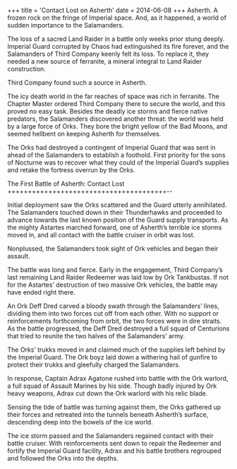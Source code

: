 +++
title = 'Contact Lost on Asherth'
date = 2014-06-08
+++
Asherth. A frozen rock on the fringe of Imperial space. And, as it happened, a world of sudden importance to the Salamanders.

The loss of a sacred Land Raider in a battle only weeks prior stung deeply. Imperial Guard corrupted by Chaos had extinguished its fire forever, and the Salamanders of Third Company keenly felt its loss. To replace it, they needed a new source of ferranite, a mineral integral to Land Raider construction.

Third Company found such a source in Asherth.

The icy death world in the far reaches of space was rich in ferranite. The Chapter Master ordered Third Company there to secure the world, and this proved no easy task. Besides the deadly ice storms and fierce native predators, the Salamanders discovered another threat: the world was held by a large force of Orks. They bore the bright yellow of the Bad Moons, and seemed hellbent on keeping Asherth for themselves.

The Orks had destroyed a contingent of Imperial Guard that was sent in ahead of the Salamanders to establish a foothold. First priority for the sons of Nocturne was to recover what they could of the Imperial Guard’s supplies and retake the fortress overrun by the Orks.

The First Battle of Asherth: Contact Lost
+++++++++++++++++++++++++++++++++++++++--

Initial deployment saw the Orks scattered and the Guard utterly annihilated. The Salamanders touched down in their Thunderhawks and proceeded to advance towards the last known position of the Guard supply transports. As the mighty Astartes marched forward, one of Asherth’s terrible ice storms moved in, and all contact with the battle cruiser in orbit was lost.

Nonplussed, the Salamanders took sight of Ork vehicles and began their assault.

The battle was long and fierce. Early in the engagement, Third Company’s last remaining Land Raider Redeemer was laid low by Ork Tankbustas. If not for the Astartes’ destruction of two massive Ork vehicles, the battle may have ended right there.

An Ork Deff Dred carved a bloody swath through the Salamanders’ lines, dividing them into two forces cut off from each other. With no support or reinforcements forthcoming from orbit, the two forces were in dire straits. As the battle progressed, the Deff Dred destroyed a full squad of Centurions that tried to reunite the two halves of the Salamanders’ army.

The Orks’ trukks moved in and claimed much of the supplies left behind by the Imperial Guard. The Ork boyz laid down a withering hail of gunfire to protect their trukks and gleefully charged the Salamanders.

In response, Captain Adrax Agatone rushed into battle with the Ork warlord, a full squad of Assault Marines by his side. Though badly injured by Ork heavy weapons, Adrax cut down the Ork warlord with his relic blade.

Sensing the tide of battle was turning against them, the Orks gathered up their forces and retreated into the tunnels beneath Asherth’s surface, descending deep into the bowels of the ice world.

The ice storm passed and the Salamanders regained contact with their battle cruiser. With reinforcements sent down to repair the Redeemer and fortify the Imperial Guard facility, Adrax and his battle brothers regrouped and followed the Orks into the depths.
